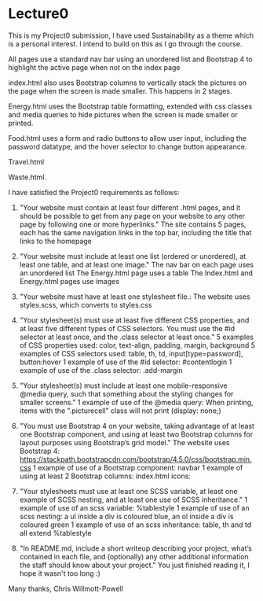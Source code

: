 # Lecture0

This is my Project0 submission, I have used Sustainability as a theme which is a personal interest.
I intend to build on this as I go through the course.

All pages use a standard nav bar using an unordered list and Bootstrap 4 to highlight the active page when not on the index page

index.html also uses Bootstrap columns to vertically stack the pictures on the page when the screen is made smaller.
This happens in 2 stages.

Energy.html uses the Bootstrap table formatting, extended with css classes and media queries to hide pictures when the screen
is made smaller or printed.

Food.html uses a form and radio buttons to allow user input, including the password datatype, and the hover selector to change
button appearance.

Travel.html

Waste.html.


I have satisfied the Project0 requirements as follows:

1) "Your website must contain at least four different .html pages, and it should be possible to get from any page on your website to any other page by following one or more hyperlinks."
The site contains 5 pages, each has the same navigation links in the top bar, including the title that links to the homepage

2) "Your website must include at least one list (ordered or unordered), at least one table, and at least one image."
The nav bar on each page uses an unordered list
The Energy.html page uses a table
The Index.html and Energy.html pages use images

3) "Your website must have at least one stylesheet file.:
The website uses styles.scss, which converts to styles.css

4) "Your stylesheet(s) must use at least five different CSS properties, and at least five different types of CSS selectors. You must use the #id selector at least once, and the .class selector at least once."
5 examples of CSS properties used: color, text-align, padding, margin, background
5 examples of CSS selectors used: table, th, td, input[type=password], button:hover
1 example of use of the #id selector: #contentlogin
1 example of use of the .class selector: .add-margin

5) "Your stylesheet(s) must include at least one mobile-responsive @media query, such that something about the styling changes for smaller screens."
1 example of use of the @media query: When printing, items with the ".picturecell" class will not print (display: none;)

6) "You must use Bootstrap 4 on your website, taking advantage of at least one Bootstrap component, and using at least two Bootstrap columns for layout purposes using Bootstrap’s grid model."
The website uses Bootstrap 4: https://stackpath.bootstrapcdn.com/bootstrap/4.5.0/css/bootstrap.min.css
1 example of use of a Bootstrap component: navbar
1 example of using at least 2 Bootstrap columns: index.html icons: <div class="col-lg-3 col-md-6 col-sm-12">

7) "Your stylesheets must use at least one SCSS variable, at least one example of SCSS nesting, and at least one use of SCSS inheritance."
1 example of use of an scss variable: %tablestyle
1 example of use of an scss nesting: a ul inside a div is coloured blue, an ol inside a div is coloured green
1 example of use of an scss inheritance: table, th and td all extend %tablestyle

8) "In README.md, include a short writeup describing your project, what’s contained in each file, and (optionally) any other additional information the staff should know about your project."
You just finished reading it, I hope it wasn't too long :)

Many thanks,
Chris Willmott-Powell
